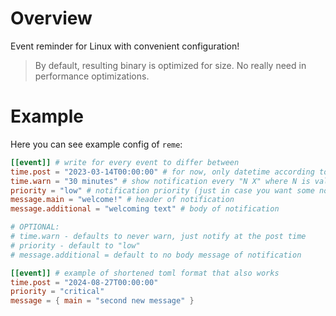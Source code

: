 # Overview
Event reminder for Linux with convenient configuration!

>By default, resulting binary is optimized for size. No really need in performance optimizations.

# Example
Here you can see example config of `reme`:
```toml
[[event]] # write for every event to differ between
time.post = "2023-03-14T00:00:00" # for now, only datetime according to ISO 8601 (no date only) is supported
time.warn = "30 minutes" # show notification every "N X" where N is value and X is seconds/minutes/hours/days/weeks/months/years
priority = "low" # notification priority (just in case you want some notification to be exteremely important)
message.main = "welcome!" # header of notification
message.additional = "welcoming text" # body of notification

# OPTIONAL:
# time.warn - defaults to never warn, just notify at the post time
# priority - default to "low"
# message.additional = default to no body message of notification

[[event]] # example of shortened toml format that also works
time.post = "2024-08-27T00:00:00"
priority = "critical"
message = { main = "second new message" }
```
